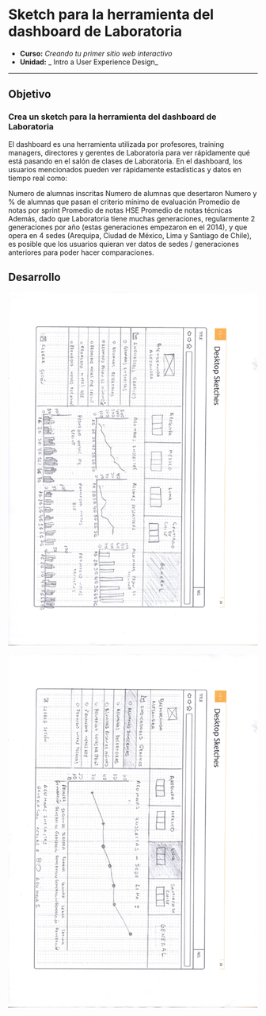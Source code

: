 # Sketch para la herramienta del dashboard de Laboratoria

* **Curso:** _Creando tu primer sitio web interactivo_
* **Unidad:** _ Intro a User Experience Design_

***

## Objetivo

### Crea un sketch para la herramienta del dashboard de Laboratoria

El dashboard es una herramienta utilizada por profesores, training managers, directores y gerentes de Laboratoria para ver rápidamente qué está pasando en el salón de clases de Laboratoria. En el dashboard, los usuarios mencionados pueden ver rápidamente estadísticas y datos en tiempo real como:

Numero de alumnas inscritas
Numero de alumnas que desertaron
Numero y % de alumnas que pasan el criterio mínimo de evaluación
Promedio de notas por sprint
Promedio de notas HSE
Promedio de notas técnicas
Además, dado que Laboratoria tiene muchas generaciones, regularmente 2 generaciones por año (estas generaciones empezaron en el 2014), y que opera en 4 sedes (Arequipa, Ciudad de México, Lima y Santiago de Chile), es posible que los usuarios quieran ver datos de sedes / generaciones anteriores para poder hacer comparaciones.

## Desarrollo

![sketch1](assets/img160.jpg)

![sketch2](assets/img161.jpg)
